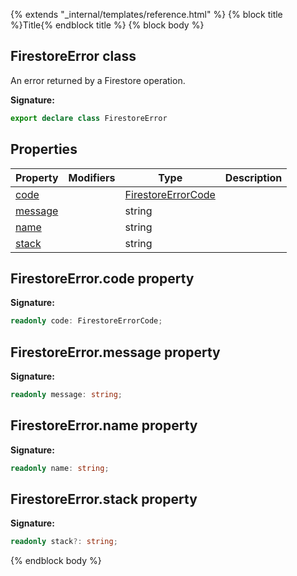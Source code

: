 {% extends "_internal/templates/reference.html" %}
{% block title %}Title{% endblock title %}
{% block body %}

## FirestoreError class

An error returned by a Firestore operation.

<b>Signature:</b>

```typescript
export declare class FirestoreError 
```

## Properties

|  Property | Modifiers | Type | Description |
|  --- | --- | --- | --- |
|  [code](./firestore_.firestoreerror.md#firestoreerrorcode_property) |  | [FirestoreErrorCode](./firestore_.md#firestoreerrorcode_type) |  |
|  [message](./firestore_.firestoreerror.md#firestoreerrormessage_property) |  | string |  |
|  [name](./firestore_.firestoreerror.md#firestoreerrorname_property) |  | string |  |
|  [stack](./firestore_.firestoreerror.md#firestoreerrorstack_property) |  | string |  |

## FirestoreError.code property

<b>Signature:</b>

```typescript
readonly code: FirestoreErrorCode;
```

## FirestoreError.message property

<b>Signature:</b>

```typescript
readonly message: string;
```

## FirestoreError.name property

<b>Signature:</b>

```typescript
readonly name: string;
```

## FirestoreError.stack property

<b>Signature:</b>

```typescript
readonly stack?: string;
```
{% endblock body %}
